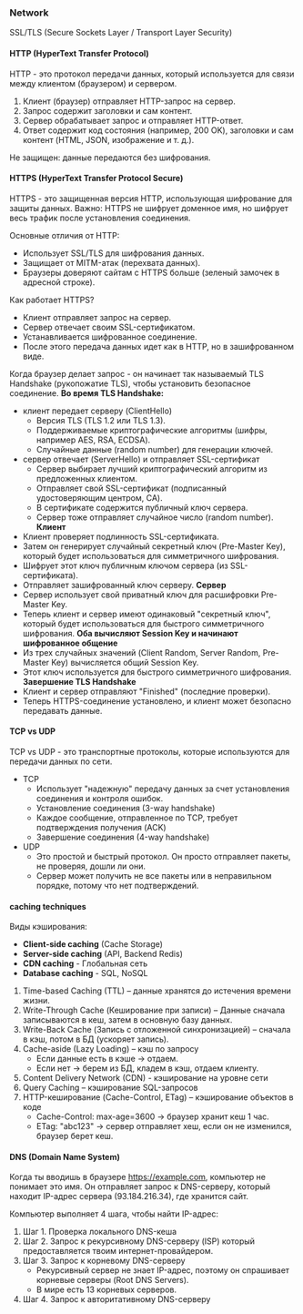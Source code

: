 ### Network

SSL/TLS (Secure Sockets Layer / Transport Layer Security)

#### HTTP (HyperText Transfer Protocol)

HTTP - это протокол передачи данных, который используется для связи между клиентом (браузером) и сервером.

1. Клиент (браузер) отправляет HTTP-запрос на сервер.
2. Запрос содержит заголовки и сам контент.
3. Сервер обрабатывает запрос и отправляет HTTP-ответ.
4. Ответ содержит код состояния (например, 200 OK), заголовки и сам контент (HTML, JSON, изображение и т. д.).

Не защищен: данные передаются без шифрования.

#### HTTPS (HyperText Transfer Protocol Secure) 

HTTPS - это защищенная версия HTTP, использующая шифрование для защиты данных.
Важно: HTTPS не шифрует доменное имя, но шифрует весь трафик после установления соединения.

Основные отличия от HTTP:
  - Использует SSL/TLS для шифрования данных.
  - Защищает от MITM-атак (перехвата данных).
  - Браузеры доверяют сайтам с HTTPS больше (зеленый замочек в адресной строке).

Как работает HTTPS?
  - Клиент отправляет запрос на сервер.
  - Сервер отвечает своим SSL-сертификатом.
  - Устанавливается шифрованное соединение.
  - После этого передача данных идет как в HTTP, но в зашифрованном виде.

Когда браузер делает запрос - он начинает так называемый TLS Handshake (рукопожатие TLS), 
чтобы установить безопасное соединение.
**Во время TLS Handshake:**
  - клиент передает серверу (ClientHello)
    - Версия TLS (TLS 1.2 или TLS 1.3).
    - Поддерживаемые криптографические алгоритмы (шифры, например AES, RSA, ECDSA).
    - Случайные данные (random number) для генерации ключей.
  - сервер отвечает (ServerHello) и отправляет SSL-сертификат
    - Сервер выбирает лучший криптографический алгоритм из предложенных клиентом.
    - Отправляет свой SSL-сертификат (подписанный удостоверяющим центром, CA).
    - В сертификате содержится публичный ключ сервера.
    - Сервер тоже отправляет случайное число (random number).
**Клиент** 
  - Клиент проверяет подлинность SSL-сертификата.
  - Затем он генерирует случайный секретный ключ (Pre-Master Key), который будет использоваться для 
  симметричного шифрования.
  - Шифрует этот ключ публичным ключом сервера (из SSL-сертификата).
  - Отправляет зашифрованный ключ серверу.
**Сервер**
  - Сервер использует свой приватный ключ для расшифровки Pre-Master Key.
  - Теперь клиент и сервер имеют одинаковый "секретный ключ", который будет использоваться для быстрого 
  симметричного шифрования.
**Оба вычисляют Session Key и начинают шифрованное общение**
  - Из трех случайных значений (Client Random, Server Random, Pre-Master Key) вычисляется общий Session Key.
  - Этот ключ используется для быстрого симметричного шифрования.
**Завершение TLS Handshake**
  - Клиент и сервер отправляют "Finished" (последние проверки).
  - Теперь HTTPS-соединение установлено, и клиент может безопасно передавать данные.

#### TCP vs UDP

TCP vs UDP - это транспортные протоколы, которые используются для передачи данных по сети.

- TCP
  - Использует "надежную" передачу данных за счет установления соединения и контроля ошибок.
  - Установление соединения (3-way handshake)
  - Каждое сообщение, отправленное по TCP, требует подтверждения получения (ACK)
  - Завершение соединения (4-way handshake)
- UDP
  - Это простой и быстрый протокол. Он просто отправляет пакеты, не проверяя, дошли ли они.
  - Сервер может получить не все пакеты или в неправильном порядке, потому что нет подтверждений.

#### caching techniques

Виды кэширования:
- **Client-side caching** (Cache Storage)
- **Server-side caching**	(API, Backend	Redis)
- **CDN caching** - Глобальная сеть
- **Database caching** - SQL, NoSQL

1. Time-based Caching (TTL) – данные хранятся до истечения времени жизни.
2. Write-Through Cache (Кеширование при записи) – Данные сначала записываются в кеш, затем в основную базу данных.
3. Write-Back Cache (Запись с отложенной синхронизацией) – сначала в кэш, потом в БД (ускоряет запись).
4. Cache-aside (Lazy Loading) – кэш по запросу
   - Если данные есть в кэше → отдаем.
   - Если нет → берем из БД, кладем в кэш, отдаем клиенту.
5. Content Delivery Network (CDN) -  кэширование на уровне сети
6. Query Caching – кэширование SQL-запросов
7. HTTP-кеширование (Cache-Control, ETag) – кэширование объектов в коде
   - Cache-Control: max-age=3600 → браузер хранит кеш 1 час.
   - ETag: "abc123" → сервер отправляет хеш, если он не изменился, браузер берет кеш.


#### DNS (Domain Name System)

Когда ты вводишь в браузере https://example.com, компьютер не понимает это имя. Он отправляет запрос к DNS-серверу, 
который находит IP-адрес сервера (93.184.216.34), где хранится сайт.

Компьютер выполняет 4 шага, чтобы найти IP-адрес:
1. Шаг 1. Проверка локального DNS-кеша
2. Шаг 2. Запрос к рекурсивному DNS-серверу (ISP) который предоставляется твоим интернет-провайдером.
3. Шаг 3. Запрос к корневому DNS-серверу
   - Рекурсивный сервер не знает IP-адрес, поэтому он спрашивает корневые серверы (Root DNS Servers).
   - В мире есть 13 корневых серверов.
4. Шаг 4. Запрос к авторитативному DNS-серверу
